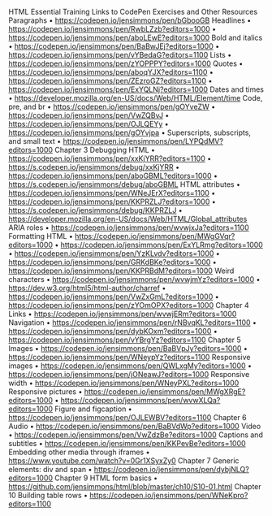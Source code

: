 HTML Essential Training
Links to CodePen Exercises and Other Resources
Paragraphs
• https://codepen.io/jensimmons/pen/bGbooGB
Headlines
• https://codepen.io/jensimmons/pen/RwbLZzb?editors=1000
• https://codepen.io/jensimmons/pen/aboLEwE?editors=1000
Bold and italics
• https://codepen.io/jensimmons/pen/BaBwJEj?editors=1000
• https://codepen.io/jensimmons/pen/vYBedaG?editors=1100
Lists
• https://codepen.io/jensimmons/pen/zYOPPPY?editors=1000
Quotes
• https://codepen.io/jensimmons/pen/aboqYJX?editors=1100
• https://codepen.io/jensimmons/pen/ZEzroGZ?editors=1100
• https://codepen.io/jensimmons/pen/ExYQLNj?editors=1000
Dates and times
• https://developer.mozilla.org/en-US/docs/Web/HTML/Element/time
Code, pre, and br
• https://codepen.io/jensimmons/pen/gOYveZW
• https://codepen.io/jensimmons/pen/VwZQBvJ
• https://codepen.io/jensimmons/pen/OJLQEYy
• https://codepen.io/jensimmons/pen/gOYvjpa
• Superscripts, subscripts, and small text
• https://codepen.io/jensimmons/pen/LYPQdMV?editors=1000
Chapter 3
Debugging HTML
• https://codepen.io/jensimmons/pen/xxKjYRR?editors=1100
• https://s.codepen.io/jensimmons/debug/xxKjYRR
• https://codepen.io/jensimmons/pen/aboGBML?editors=1000
• https://s.codepen.io/jensimmons/debug/aboGBML
HTML attributes
• https://codepen.io/jensimmons/pen/WNeJErX?editors=1100
• https://codepen.io/jensimmons/pen/KKPRZLJ?editors=1000
• https://s.codepen.io/jensimmons/debug/KKPRZLJ
• https://developer.mozilla.org/en-US/docs/Web/HTML/Global_attributes
ARIA roles
• https://codepen.io/jensimmons/pen/wvwjxJa?editors=1100
Formatting HTML
• https://codepen.io/jensimmons/pen/MWgGVqr?editors=1000
• https://codepen.io/jensimmons/pen/ExYLRmg?editors=1000
• https://codepen.io/jensimmons/pen/YzKLvdv?editors=1000
• https://codepen.io/jensimmons/pen/GRKdBKe?editors=1000
• https://codepen.io/jensimmons/pen/KKPRBdM?editors=1000
Weird characters
• https://codepen.io/jensimmons/pen/wvwjmYz?editors=1000
• https://dev.w3.org/html5/html-author/charref
• https://codepen.io/jensimmons/pen/VwZxGmL?editors=1000
• https://codepen.io/jensimmons/pen/zYOmOPX?editors=1000
Chapter 4
Links
• https://codepen.io/jensimmons/pen/wvwjERm?editors=1000
Navigation
• https://codepen.io/jensimmons/pen/rNBvqKL?editors=1100
• https://codepen.io/jensimmons/pen/dybKOxm?editors=1000
• https://codepen.io/jensimmons/pen/vYBrgYz?editors=1100
Chapter 5
Images
• https://codepen.io/jensimmons/pen/BaBVpJy?editors=1000
• https://codepen.io/jensimmons/pen/WNeypYz?editors=1100
Responsive images
• https://codepen.io/jensimmons/pen/QWLxgMy?editors=1000
• https://codepen.io/jensimmons/pen/jONeawJ?editors=1000
Responsive width
• https://codepen.io/jensimmons/pen/WNeyPXL?editors=1000
Responsive pictures
• https://codepen.io/jensimmons/pen/MWgXRgE?editors=1000
• https://codepen.io/jensimmons/pen/wvwXLQa?editors=1000
Figure and figcaption
• https://codepen.io/jensimmons/pen/OJLEWBV?editors=1100
Chapter 6
Audio
• https://codepen.io/jensimmons/pen/BaBVdWp?editors=1000
Video
• https://codepen.io/jensimmons/pen/VwZdzBe?editors=1000
Captions and subtitles
• https://codepen.io/jensimmons/pen/KKPevBe?editors=1000
Embedding other media through iframes
• https://www.youtube.com/watch?v=0Gr1XSyxZy0
Chapter 7
Generic elements: div and span
• https://codepen.io/jensimmons/pen/dybjNLQ?editors=1000
Chapter 9
HTML form basics
• https://github.com/jensimmons/html/blob/master/ch10/S10-01.html
Chapter 10
Building table rows
• https://codepen.io/jensimmons/pen/WNeKpro?editors=1100 
